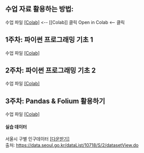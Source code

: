 ## 수업 자료 활용하는 방법:
수업 파일 [[Colab]]() <-- [[Colab]] 클릭
Open in Colab <-- 클릭

## 1주차: 파이썬 프로그래밍 기초 1
수업 파일 [[Colab]](https://github.com/Hanbi-Kim/IntroToPython/blob/main/Python_Introduction_01.ipynb) 

## 2주차: 파이썬 프로그래밍 기초 2
수업 파일 [[Colab]](https://github.com/Hanbi-Kim/IntroToPython/blob/main/Python_Introduction_02.ipynb)

## 3주차: Pandas & Folium 활용하기
수업 파일 [[Colab]](https://github.com/Hanbi-Kim/IntroToPython/blob/main/Pandas%26Folium.ipynb)

#### 실습 데이터
서울시 구별 인구데이터 [[다운받기]](https://drive.google.com/drive/u/0/folders/1p07WBloykRusFSJ3UHATdsCN2DlfwBWr)<br/>
출처: https://data.seoul.go.kr/dataList/10718/S/2/datasetView.do
